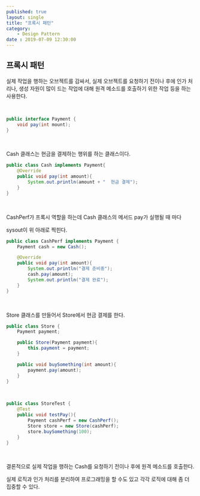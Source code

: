 ```yaml
---
published: true
layout: single
title: "프록시 패턴"
category:
    - Design Pattern
date : 2019-07-09 12:30:00
---
```


## 프록시 패턴

실제 작업을 행하는 오브젝트를 감싸서, 실제 오브젝트를 요청하기 전이나 후에 인가 처리나, 생성 자원이 많이 드는 작업에 대해 원격 메소드를 호출하기 위한 작업 등을 하는 사용한다.

<br/>



```java
public interface Payment {
    void pay(int mount);
}
```

<br/>

Cash 클래스는 현금을 결제하는 행위를 하는 클래스이다.

```java
public class Cash implements Payment{
    @Override
    public void pay(int amount){
        System.out.println(amount + "  현금 결제");
    }
}

```

<br/>



CashPerf가 프록시 역할을 하는데 Cash 클래스의 메서드 pay가 실행될 때 마다

sysout이 위 아래로 찍힌다.

```java
public class CashPerf implements Payment {
    Payment cash = new Cash();

    @Override
    public void pay(int amount){
        System.out.println("결제 준비중");
        cash.pay(amount);
        System.out.println("결제 완료");
    }
}

```

<br/>

Store 클래스를 만들어서 Store에서 현금 결제를 한다.

```java
public class Store {
    Payment payment;

    public Store(Payment payment){
        this.payment = payment;
    }

    public void buySomething(int amount){
        payment.pay(amount);
    }
}

```

<br/>

```java
public class StoreTest {
    @Test
    public void testPay(){
        Payment cashPerf = new CashPerf();
        Store store = new Store(cashPerf);
        store.buySomething(100);
    }
}
```

<br/>

결론적으로 실제 작업을 행하는 Cash를 요청하기 전이나 후에 원격 메소드를 호출한다. 

실제 로직과 인가 처리를 분리하여 프로그래밍을 할 수도 있고 각각 로직에 대해 좀 더 집중할 수 있다.